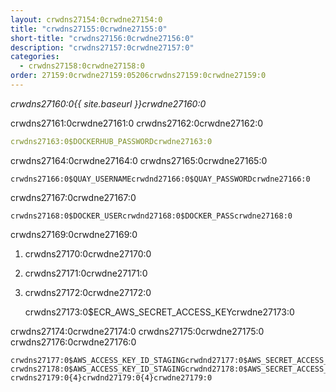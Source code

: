 ```yaml
---
layout: crwdns27154:0crwdne27154:0
title: "crwdns27155:0crwdne27155:0"
short-title: "crwdns27156:0crwdne27156:0"
description: "crwdns27157:0crwdne27157:0"
categories:
  - crwdns27158:0crwdne27158:0
order: 27159:0crwdne27159:05206crwdns27159:0crwdne27159:0
---
```

*crwdns27160:0{{ site.baseurl }}crwdne27160:0*

crwdns27161:0crwdne27161:0 crwdns27162:0crwdne27162:0

```yaml
crwdns27163:0$DOCKERHUB_PASSWORDcrwdne27163:0
```

crwdns27164:0crwdne27164:0 crwdns27165:0crwdne27165:0

    crwdns27166:0$QUAY_USERNAMEcrwdnd27166:0$QUAY_PASSWORDcrwdne27166:0
    

crwdns27167:0crwdne27167:0

    crwdns27168:0$DOCKER_USERcrwdnd27168:0$DOCKER_PASScrwdne27168:0
    

crwdns27169:0crwdne27169:0

1. crwdns27170:0crwdne27170:0
2. crwdns27171:0crwdne27171:0
3. crwdns27172:0crwdne27172:0

    crwdns27173:0$ECR_AWS_SECRET_ACCESS_KEYcrwdne27173:0
    

crwdns27174:0crwdne27174:0 crwdns27175:0crwdne27175:0 crwdns27176:0crwdne27176:0

    crwdns27177:0$AWS_ACCESS_KEY_ID_STAGINGcrwdnd27177:0$AWS_SECRET_ACCESS_KEY_STAGINGcrwdne27177:0 crwdns27178:0$AWS_ACCESS_KEY_ID_STAGINGcrwdnd27178:0$AWS_SECRET_ACCESS_KEY_STAGINGcrwdne27178:0 crwdns27179:0{4}crwdnd27179:0{4}crwdne27179:0